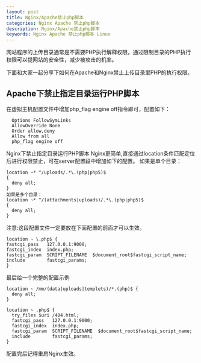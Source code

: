 ```yaml
---
layout: post
title: Nginx/Apache禁止php脚本
categories: Nginx Apache 禁止php脚本
description: Nginx/Apache禁止php脚本
keywords: Nginx Apache 禁止php脚本 Linux
---
```


网站程序的上传目录通常是不需要PHP执行解释权限，通过限制目录的PHP执行权限可以提网站的安全性，减少被攻击的机率。

下面和大家一起分享下如何在Apache和Nginx禁止上传目录里PHP的执行权限。

## Apache下禁止指定目录运行PHP脚本
在虚拟主机配置文件中增加php_flag engine off指令即可，配置如下：
```
  Options FollowSymLinks
  AllowOverride None
  Order allow,deny
  Allow from all
  php_flag engine off
```
Nginx下禁止指定目录运行PHP脚本
Nginx更简单,直接通过location条件匹配定位后进行权限禁止，可在server配置段中增加如下的配置。
如果是单个目录：
```
location ~* ^/uploads/.*\.(php|php5)$
{
  deny all;
}
如果是多个目录：
location ~* ^/(attachments|uploads)/.*\.(php|php5)$
{
  deny all;
}
```
注意:这段配置文件一定要放在下面配置的前面才可以生效。
```
location ~ \.php$ {
fastcgi_pass   127.0.0.1:9000;
fastcgi_index  index.php;
fastcgi_param  SCRIPT_FILENAME  $document_root$fastcgi_script_name;
include        fastcgi_params;
}
```
最后给一个完整的配置示例
```
location ~ /mm/(data|uploads|templets)/*.(php)$ {
  deny all;
}

location ~ .php$ {
  try_files $uri /404.html;
  fastcgi_pass   127.0.0.1:9000;
  fastcgi_index  index.php;
  fastcgi_param  SCRIPT_FILENAME  $document_root$fastcgi_script_name;
  include        fastcgi_params;
}
```
配置完后记得重启Nginx生效。
